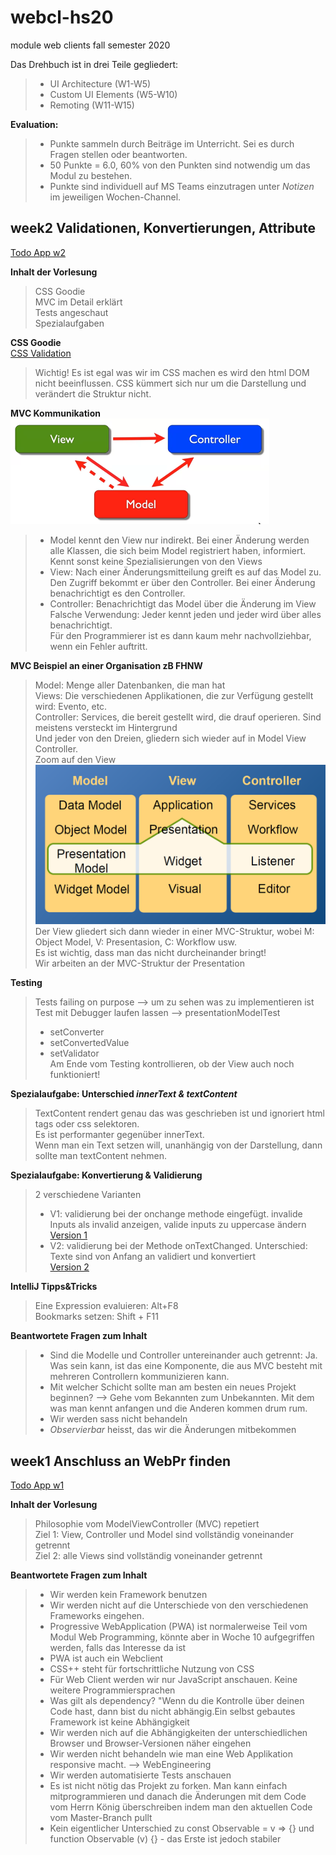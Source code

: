 # webcl-hs20
module web clients fall semester 2020

Das Drehbuch ist in drei Teile gegliedert:
> - UI Architecture (W1-W5)
> - Custom UI Elements (W5-W10) 
> - Remoting (W11-W15)

**Evaluation:**
> * Punkte sammeln durch Beiträge im Unterricht. Sei es durch Fragen stellen oder beantworten.  
> * 50 Punkte = 6.0, 60% von den Punkten sind notwendig um das Modul zu bestehen.  
> * Punkte sind individuell auf MS Teams einzutragen unter *Notizen* im jeweiligen Wochen-Channel. 

## week2 Validationen, Konvertierungen, Attribute  
[Todo App w2](https://webengineering-fhnw.github.io/webcl-hs20/week2/todo/View.html)

**Inhalt der Vorlesung**
> CSS Goodie  
> MVC im Detail erklärt  
> Tests angeschaut  
> Spezialaufgaben 

**CSS Goodie**  
[CSS Validation](https://webengineering-fhnw.github.io/webcl-hs20/week2/CSSValidation.html)
> Wichtig! Es ist egal was wir im CSS machen es wird den html DOM nicht beeinflussen.
> CSS kümmert sich nur um die Darstellung und verändert die Struktur nicht.

**MVC Kommunikation**  
![mvc](resources/images/mvc.png)
> - Model kennt den View nur indirekt. Bei einer Änderung werden alle Klassen, die sich beim Model registriert haben, informiert. Kennt sonst keine Spezialisierungen von den Views
> - View: Nach einer Änderungsmitteilung greift es auf das Model zu. Den Zugriff bekommt er über den Controller. Bei einer Änderung benachrichtigt es den Controller.
> - Controller: Benachrichtigt das Model über die Änderung im View  
> Falsche Verwendung: Jeder kennt jeden und jeder wird über alles benachrichtigt.  
> Für den Programmierer ist es dann kaum mehr nachvollziehbar, wenn ein Fehler auftritt.

**MVC Beispiel an einer Organisation zB FHNW**

> Model: Menge aller Datenbanken, die man hat  
> Views: Die verschiedenen Applikationen, die zur Verfügung gestellt wird: Evento, etc.  
> Controller: Services, die bereit gestellt wird, die drauf operieren. Sind meistens versteckt im Hintergrund  
> Und jeder von den Dreien, gliedern sich wieder auf in Model View Controller.  
> Zoom auf den View  
> ![mvc](resources/images/exampleMVC.png)
> Der View gliedert sich dann wieder in einer MVC-Struktur, wobei M: Object Model, V: Presentasion, C: Workflow usw.  
> Es ist wichtig, dass man das nicht durcheinander bringt!  
> Wir arbeiten an der MVC-Struktur der Presentation

**Testing**
> Tests failing on purpose --> um zu sehen was zu implementieren ist  
> Test mit Debugger laufen lassen --> presentationModelTest
> * setConverter
> * setConvertedValue
> * setValidator  
> Am Ende vom Testing kontrollieren, ob der View auch noch funktioniert!

**Spezialaufgabe: Unterschied *innerText & textContent***
> TextContent rendert genau das was geschrieben ist und ignoriert html tags oder css selektoren.  
> Es ist performanter gegenüber innerText.  
> Wenn man ein Text setzen will, unanhängig von der Darstellung, dann sollte man textContent nehmen.

**Spezialaufgabe: Konvertierung & Validierung**
> 2 verschiedene Varianten  
> - V1: validierung bei der onchange methode eingefügt. invalide Inputs als invalid anzeigen, valide inputs zu uppercase ändern  
> [Version 1](https://fhnw365-my.sharepoint.com/personal/benjamin_huber_students_fhnw_ch/_layouts/15/onedrive.aspx?id=%2Fpersonal%2Fbenjamin%5Fhuber%5Fstudents%5Ffhnw%5Fch%2FDocuments%2FMicrosoft%20Teams%20Chat%20Files%2Ftodo%5Fv1%2Ejs&parent=%2Fpersonal%2Fbenjamin%5Fhuber%5Fstudents%5Ffhnw%5Fch%2FDocuments%2FMicrosoft%20Teams%20Chat%20Files&originalPath=aHR0cHM6Ly9maG53MzY1LW15LnNoYXJlcG9pbnQuY29tLzp1Oi9nL3BlcnNvbmFsL2JlbmphbWluX2h1YmVyX3N0dWRlbnRzX2ZobndfY2gvRVM5S0ZSZXdCdHhCczRxaE1vdDVUV0lCbFpSdGJjMGxyMlRaWkd4QlFCRnBMdz9ydGltZT1LUkJjMTVSdTJFZw)
> - V2: validierung bei der Methode onTextChanged. Unterschied: Texte sind von Anfang an validiert und konvertiert  
> [Version 2](https://fhnw365-my.sharepoint.com/personal/benjamin_huber_students_fhnw_ch/_layouts/15/onedrive.aspx?id=%2Fpersonal%2Fbenjamin%5Fhuber%5Fstudents%5Ffhnw%5Fch%2FDocuments%2FMicrosoft%20Teams%20Chat%20Files%2Ftodo%5Fv2%2Ejs&parent=%2Fpersonal%2Fbenjamin%5Fhuber%5Fstudents%5Ffhnw%5Fch%2FDocuments%2FMicrosoft%20Teams%20Chat%20Files&originalPath=aHR0cHM6Ly9maG53MzY1LW15LnNoYXJlcG9pbnQuY29tLzp1Oi9nL3BlcnNvbmFsL2JlbmphbWluX2h1YmVyX3N0dWRlbnRzX2ZobndfY2gvRVNBSWlveDBqM05Db0RrNnJVdllTVm9Cd2FiVlRMQ1FOUFR2c1I4R3pCU0hmZz9ydGltZT1wbGtBOFpSdTJFZw)

**IntelliJ Tipps&Tricks**
> Eine Expression evaluieren: Alt+F8  
> Bookmarks setzen: Shift + F11

**Beantwortete Fragen zum Inhalt**
> - Sind die Modelle und Controller untereinander auch getrennt: Ja. Was sein kann, ist das eine Komponente, die aus MVC besteht mit mehreren Controllern kommunizieren kann.  
> - Mit welcher Schicht sollte man am besten ein neues Projekt beginnen? --> Gehe vom Bekannten zum Unbekannten. Mit dem was man kennt anfangen und die Anderen kommen drum rum.  
> - Wir werden sass nicht behandeln
> - *Observierbar* heisst, das wir die Änderungen mitbekommen


## week1 Anschluss an WebPr finden  
[Todo App w1](https://webengineering-fhnw.github.io/webcl-hs20/week1/todo/View.html)  

**Inhalt der Vorlesung**
> Philosophie vom ModelViewController (MVC) repetiert  
Ziel 1: View, Controller und Model sind vollständig voneinander getrennt  
Ziel 2: alle Views sind vollständig voneinander getrennt

**Beantwortete Fragen zum Inhalt**
> - Wir werden kein Framework benutzen
> - Wir werden nicht auf die Unterschiede von den verschiedenen Frameworks eingehen.
> - Progressive WebApplication (PWA) ist normalerweise Teil vom Modul Web Programming, könnte aber in Woche 10 aufgegriffen werden, falls das Interesse da ist 
> - PWA ist auch ein Webclient
> - CSS++ steht für fortschrittliche Nutzung von CSS
> - Für Web Client werden wir nur JavaScript anschauen. Keine weitere Programmiersprachen
> - Was gilt als dependency? "Wenn du die Kontrolle über deinen Code hast, dann bist du nicht abhängig.Ein selbst gebautes Framework ist keine Abhängigkeit
> - Wir werden nich auf die Abhängigkeiten der unterschiedlichen Browser und Browser-Versionen näher eingehen
> - Wir werden nicht behandeln wie man eine Web Applikation responsive macht. --> WebEngineering
> - Wir werden automatisierte Tests anschauen
> - Es ist nicht nötig das Projekt zu forken. Man kann einfach mitprogrammieren und danach die Änderungen mit dem Code vom Herrn König überschreiben indem man den aktuellen Code vom Master-Branch pullt 
> - Kein eigentlicher Unterschied zu const Observable = v => {} und function Observable (v) {} - das Erste ist jedoch stabiler 